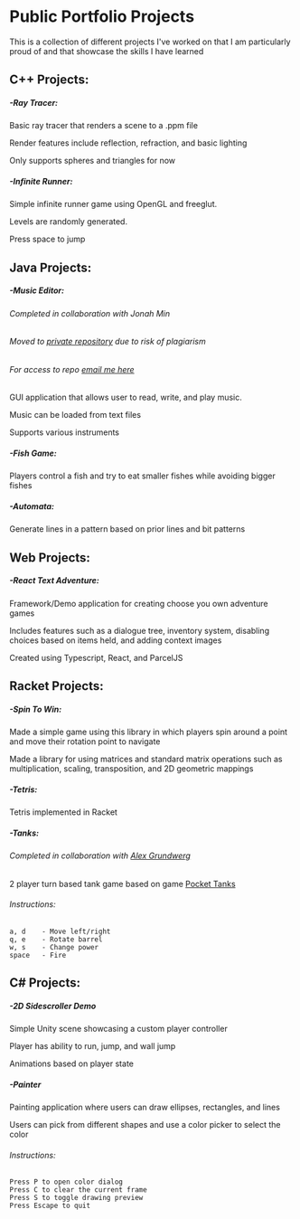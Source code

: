# Public Portfolio Projects
This is a collection of different projects I've worked on that I am particularly proud of and that showcase the skills I have learned

## C++ Projects:

##### -Ray Tracer:

Basic ray tracer that renders a scene to a .ppm file

Render features include reflection, refraction, and basic lighting

Only supports spheres and triangles for now

##### -Infinite Runner:

Simple infinite runner game using OpenGL and freeglut.

Levels are randomly generated.

Press space to jump

## Java Projects:

##### -Music Editor:

###### Completed in collaboration with Jonah Min

###### Moved to [private repository](https://github.com/Acepie/Music-Editor) due to risk of plagiarism
###### For access to repo [email me here](mailto:radwan.a@husky.neu.edu)

GUI application that allows user to read, write, and play music.

Music can be loaded from text files

Supports various instruments

##### -Fish Game:

Players control a fish and try to eat smaller fishes while avoiding bigger fishes

##### -Automata:

Generate lines in a pattern based on prior lines and bit patterns

## Web Projects:

##### -React Text Adventure:

Framework/Demo application for creating choose you own adventure games

Includes features such as a dialogue tree, inventory system, disabling choices based on items held, and adding context images

Created using Typescript, React, and ParcelJS

## Racket Projects:

##### -Spin To Win:

Made a simple game using this library in which players spin around a point and move their rotation point to navigate

Made a library for using matrices and standard matrix operations such as multiplication, scaling, transposition, and 2D geometric mappings

##### -Tetris:

Tetris implemented in Racket

##### -Tanks:

###### Completed in collaboration with [Alex Grundwerg](https://github.com/agrundw)

2 player turn based tank game based on game [Pocket Tanks](http://www.blitwise.com/ptanks.html)

###### Instructions:
	a, d 	- Move left/right
	q, e 	- Rotate barrel
	w, s 	- Change power
	space 	- Fire

## C# Projects:

##### -2D Sidescroller Demo

Simple Unity scene showcasing a custom player controller

Player has ability to run, jump, and wall jump

Animations based on player state

##### -Painter

Painting application where users can draw ellipses, rectangles, and lines

Users can pick from different shapes and use a color picker to select the color

###### Instructions:
	Press P to open color dialog
	Press C to clear the current frame
	Press S to toggle drawing preview
	Press Escape to quit
